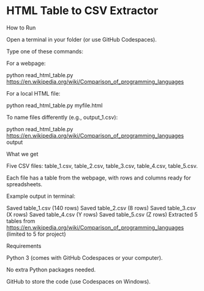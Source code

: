 # HTML Table to CSV Extractor


How to Run


Open a terminal in your folder (or use GitHub Codespaces).



Type one of these commands:





For a webpage:

python read_html_table.py https://en.wikipedia.org/wiki/Comparison_of_programming_languages



For a local HTML file:

python read_html_table.py myfile.html



To name files differently (e.g., output_1.csv):

python read_html_table.py https://en.wikipedia.org/wiki/Comparison_of_programming_languages output

What we get





Five CSV files: table_1.csv, table_2.csv, table_3.csv, table_4.csv, table_5.csv.



Each file has a table from the webpage, with rows and columns ready for spreadsheets.



Example output in terminal:

Saved table_1.csv (140 rows)
Saved table_2.csv (8 rows)
Saved table_3.csv (X rows)
Saved table_4.csv (Y rows)
Saved table_5.csv (Z rows)
Extracted 5 tables from https://en.wikipedia.org/wiki/Comparison_of_programming_languages (limited to 5 for project)

Requirements





Python 3 (comes with GitHub Codespaces or your computer).



No extra Python packages needed.



GitHub to store the code (use Codespaces  on Windows).

